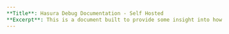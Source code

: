 ```yaml
---
**Title**: Hasura Debug Documentation - Self Hosted
**Excerpt**: This is a document built to provide some insight into how to debug a running Hasura self-hosted instance for issues (errors, performance, observability etc)
---
```

